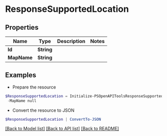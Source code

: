 # ResponseSupportedLocation
## Properties

Name | Type | Description | Notes
------------ | ------------- | ------------- | -------------
**Id** | **String** |  | 
**MapName** | **String** |  | 

## Examples

- Prepare the resource
```powershell
$ResponseSupportedLocation = Initialize-PSOpenAPIToolsResponseSupportedLocation  -Id null `
 -MapName null
```

- Convert the resource to JSON
```powershell
$ResponseSupportedLocation | ConvertTo-JSON
```

[[Back to Model list]](../README.md#documentation-for-models) [[Back to API list]](../README.md#documentation-for-api-endpoints) [[Back to README]](../README.md)

